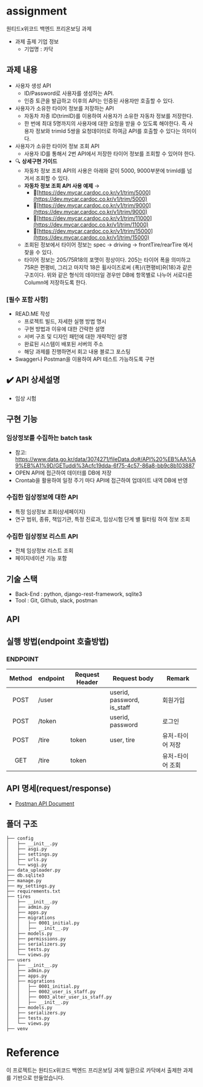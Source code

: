 # assignment
원티드x위코드 백엔드 프리온보딩 과제
- 과제 출제 기업 정보
  - 기업명 : 카닥

## 과제 내용

- 사용자 생성 API
    - ID/Password로 사용자를 생성하는 API.
    - 인증 토큰을 발급하고 이후의 API는 인증된 사용자만 호출할 수 있다.
- 사용자가 소유한 타이어 정보를 저장하는 API
    - 자동차 차종 ID(trimID)를 이용하여 사용자가 소유한 자동차 정보를 저장한다.
    - 한 번에 최대 5명까지의 사용자에 대한 요청을 받을 수 있도록 해야한다. 즉 사용자 정보와 trimId 5쌍을 요청데이터로 하여금 API를 호출할 수 있다는 의미이다.
- 사용자가 소유한 타이어 정보 조회 API
    - 사용자 ID를 통해서 2번 API에서 저장한 타이어 정보를 조회할 수 있어야 한다.
- 🔍 **상세구현 가이드**
    - 자동차 정보 조회 API의 사용은 아래와 같이 5000, 9000부분에 trimId를 넘겨서 조회할 수 있다.
    - **자동차 정보 조회 API 사용 예제** → 
       - 📄[https://dev.mycar.cardoc.co.kr/v1/trim/5000](https://dev.mycar.cardoc.co.kr/v1/trim/5000)
       - 📄[https://dev.mycar.cardoc.co.kr/v1/trim/9000](https://dev.mycar.cardoc.co.kr/v1/trim/9000) 
       - 📄[https://dev.mycar.cardoc.co.kr/v1/trim/11000](https://dev.mycar.cardoc.co.kr/v1/trim/11000) 
       - 📄[https://dev.mycar.cardoc.co.kr/v1/trim/15000](https://dev.mycar.cardoc.co.kr/v1/trim/15000)
    - 조회된 정보에서 타이어 정보는 spec → driving → frontTire/rearTire 에서 찾을 수 있다.
    - 타이어 정보는 205/75R18의 포맷이 정상이다. 205는 타이어 폭을 의미하고 75R은 편평비, 그리고 마지막 18은 휠사이즈로써 {폭}/{편평비}R{18}과 같은 구조이다. 위와 같은 형식의 데이터일 경우만 DB에 항목별로 나누어 서로다른 Column에 저장하도록 한다.

</aside>

### [필수 포함 사항]
- READ.ME 작성
    - 프로젝트 빌드, 자세한 실행 방법 명시
    - 구현 방법과 이유에 대한 간략한 설명
    - 서버 구조 및 디자인 패턴에 대한 개략적인 설명
    - 완료된 시스템이 배포된 서버의 주소
    - 해당 과제를 진행하면서 회고 내용 블로그 포스팅
- Swagger나 Postman을 이용하여 API 테스트 가능하도록 구현

✔️ **API 상세설명**
---

- 임상 시험   
  
## 구현 기능
### 임상정보를 수집하는 batch task
- 참고: https://www.data.go.kr/data/3074271/fileData.do#/API%20%EB%AA%A9%EB%A1%9D/GETuddi%3Acfc19dda-6f75-4c57-86a8-bb9c8b103887
- OPEN API에 접근하여 데이터를 DB에 저장
- Crontab을 활용하여 일정 주기 마다 API에 접근하여 업데이트 내역 DB에 반영

### 수집한 임상정보에 대한 API
- 특정 임상정보 조회(상세페이지)
- 연구 범위, 종류, 책임기관, 특정 진료과, 임상시험 단계 별 필터링 하여 정보 조회

### 수집한 임상정보 리스트 API
- 전체 임상정보 리스트 조회
- 페이지네이션 기능 포함

## 기술 스택
- Back-End : python, django-rest-framework, sqlite3
- Tool     : Git, Github, slack, postman

## API

## 실행 방법(endpoint 호출방법)

### ENDPOINT

| Method | endpoint | Request Header|Request body | Remark |
|:------:|-------------|-----|-------|--------|
|POST|/user||userid, password, is_staff|회원가입|
|POST|/token||userid, password|로그인|
|POST|/tire|token|user, tire|유저-타이어 저장|
|GET|/tire|token||유저-타이어 조회|


## API 명세(request/response)
  - [Postman API Document](https://documenter.getpostman.com/view/17229002/UVCBA4BT)

## 폴더 구조
```
├── config
│   ├── __init__.py
│   ├── asgi.py
│   ├── settings.py
│   ├── urls.py
│   └── wsgi.py
├── data_uploader.py
├── db.sqlite3
├── manage.py
├── my_settings.py
├── requirements.txt
├── tires
│   ├── __init__.py
│   ├── admin.py
│   ├── apps.py
│   ├── migrations
│   │   ├── 0001_initial.py
│   │   ├── __init__.py
│   ├── models.py
│   ├── permissions.py
│   ├── serializers.py
│   ├── tests.py
│   └── views.py
├── users
│   ├── __init__.py
│   ├── admin.py
│   ├── apps.py
│   ├── migrations
│   │   ├── 0001_initial.py
│   │   ├── 0002_user_is_staff.py
│   │   ├── 0003_alter_user_is_staff.py
│   │   ├── __init__.py
│   ├── models.py
│   ├── serializers.py
│   ├── tests.py
│   └── views.py
├── venv

```

# Reference
이 프로젝트는 원티드x위코드 백엔드 프리온보딩 과제 일환으로 카닥에서 출제한 과제를 기반으로 만들었습니다.
